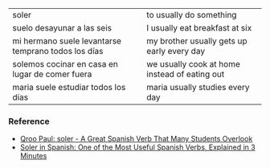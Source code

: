 

| | |
|-|-|
| soler | to usually do something |
| suelo desayunar a las seis | I usually eat breakfast at six |
| mi hermano suele levantarse temprano todos los días | my brother usually gets up early every day |
| solemos cocinar en casa en lugar de comer fuera | we usually cook at home instead of eating out |
| maria suele estudiar todos los días | maria usually studies every day |

### Reference

- [Qroo Paul: soler - A Great Spanish Verb That Many Students Overlook](https://www.youtube.com/watch?v=zZMtRQej-9Y)
- [Soler in Spanish: One of the Most Useful Spanish Verbs, Explained in 3 Minutes](https://www.youtube.com/watch?v=87zrVjL7xdU)
